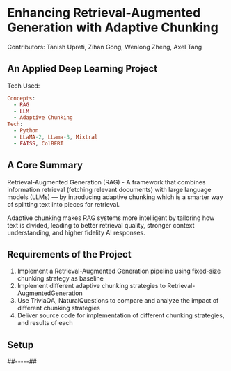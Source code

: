 # Enhancing Retrieval-Augmented Generation with Adaptive Chunking 
Contributors: Tanish Upreti, Zihan Gong, Wenlong Zheng, Axel Tang

## An Applied Deep Learning Project
Tech Used: 
```ruby
Concepts:
  - RAG
  - LLM
  - Adaptive Chunking
Tech:
  - Python
  - LLaMA-2, LLama-3, Mixtral
  - FAISS, ColBERT
```

## A Core Summary 
Retrieval-Augmented Generation (RAG) - A framework that combines information retrieval (fetching relevant documents) with large language models (LLMs) — by introducing adaptive chunking which is a smarter way of splitting text into pieces for retrieval.

Adaptive chunking makes RAG systems more intelligent by tailoring how text is divided, leading to better retrieval quality, stronger context understanding, and higher fidelity AI responses.

## Requirements of the Project
1. Implement a Retrieval-Augmented Generation pipeline using fixed-size chunking strategy as
baseline
2. Implement different adaptive chunking strategies to Retrieval-AugmentedGeneration
3. Use TriviaQA, NaturalQuestions to compare and analyze the impact of different chunking strategies
4. Deliver source code for implementation of different chunking strategies, and results
of each

## Setup
##-----##
